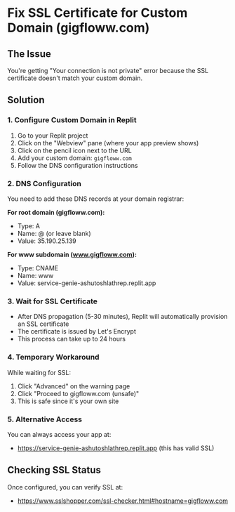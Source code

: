 # Fix SSL Certificate for Custom Domain (gigfloww.com)

## The Issue
You're getting "Your connection is not private" error because the SSL certificate doesn't match your custom domain.

## Solution

### 1. Configure Custom Domain in Replit
1. Go to your Replit project
2. Click on the "Webview" pane (where your app preview shows)
3. Click on the pencil icon next to the URL
4. Add your custom domain: `gigfloww.com`
5. Follow the DNS configuration instructions

### 2. DNS Configuration
You need to add these DNS records at your domain registrar:

**For root domain (gigfloww.com):**
- Type: A
- Name: @ (or leave blank)
- Value: 35.190.25.139

**For www subdomain (www.gigfloww.com):**
- Type: CNAME
- Name: www
- Value: service-genie-ashutoshlathrep.replit.app

### 3. Wait for SSL Certificate
- After DNS propagation (5-30 minutes), Replit will automatically provision an SSL certificate
- The certificate is issued by Let's Encrypt
- This process can take up to 24 hours

### 4. Temporary Workaround
While waiting for SSL:
1. Click "Advanced" on the warning page
2. Click "Proceed to gigfloww.com (unsafe)"
3. This is safe since it's your own site

### 5. Alternative Access
You can always access your app at:
- https://service-genie-ashutoshlathrep.replit.app (this has valid SSL)

## Checking SSL Status
Once configured, you can verify SSL at:
- https://www.sslshopper.com/ssl-checker.html#hostname=gigfloww.com